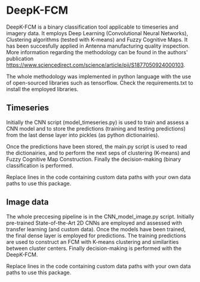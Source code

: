 # DeepK-FCM

DeepK-FCM is a binary classification tool applicable to timeseries and imagery data. It employs Deep Learning (Convolutional Neural Networks), Clustering algorithms (tested with K-means) and Fuzzy Cognitive Maps. 
It has been succesfully applied in Antenna manufacturing quality inspection. More information regarding the methodology can be found in the authors' publication https://www.sciencedirect.com/science/article/pii/S1877050924000103.

The whole methodology was implemented in python language with the use of open-sourced libraries such as tensorflow. Check the requirements.txt to install the employed libraries. 
## Timeseries
Initially the CNN script (model_timeseries.py) is used to train and assess a CNN model and to store the predictions (training and testing predictions) from the last dense layer into pickles (as python dictionairies). 

Once the predictions have been stored, the main.py script is used to read the dictionairies, and to perform the next seps of clustering (K-means) and Fuzzy Cognitive Map Construction. 
Finally the decision-making (binary classification is performed.

Replace lines in the code containing custom data paths with your own data paths to use this package. 

## Image data

The whole preccesing pipeline is in the CNN_model_image.py script. Initially pre-trained State-of-the-Art 2D CNNs are employed and assessed with transfer learning (and custom data). Once the models have been trained, the final dense layer is employed for predictions. 
The training predictions are used to construct an FCM with K-means clustering and similarities between cluster centers. Finally decision-making is performed with the DeepK-FCM. 

Replace lines in the code containing custom data paths with your own data paths to use this package.


